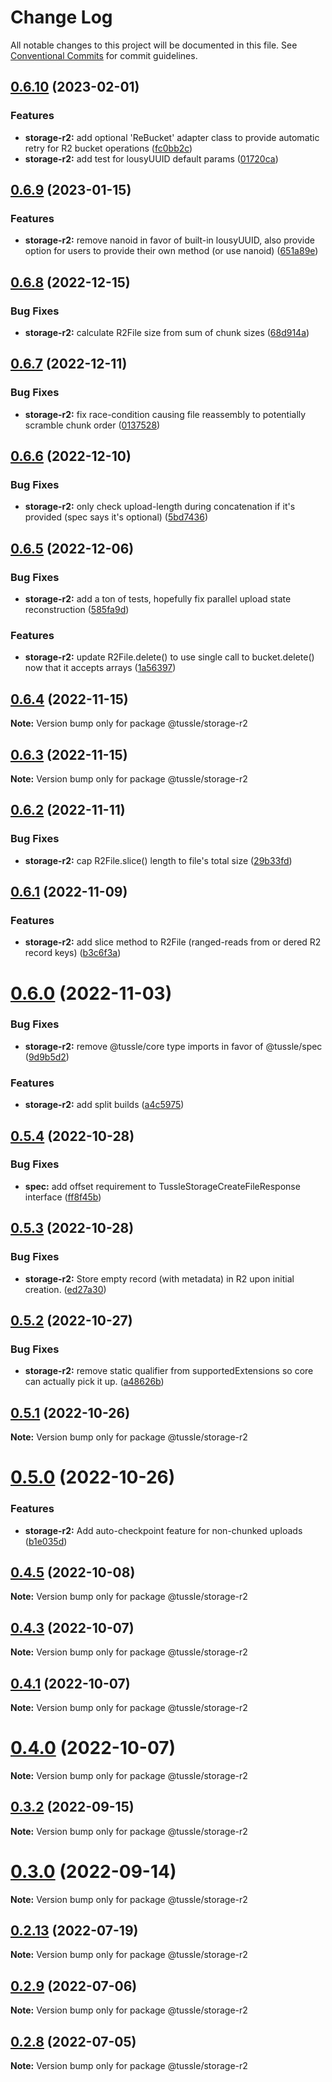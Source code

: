# Change Log

All notable changes to this project will be documented in this file.
See [Conventional Commits](https://conventionalcommits.org) for commit guidelines.

## [0.6.10](https://github.com/Klowner/tussle/compare/v0.6.9...v0.6.10) (2023-02-01)


### Features

* **storage-r2:** add optional 'ReBucket' adapter class to provide automatic retry for R2 bucket operations ([fc0bb2c](https://github.com/Klowner/tussle/commit/fc0bb2c86244b8d2a8e4c8a16cf4653290cdd1fa))
* **storage-r2:** add test for lousyUUID default params ([01720ca](https://github.com/Klowner/tussle/commit/01720ca5c793be03a526fbaab3f42894d1f29706))





## [0.6.9](https://github.com/Klowner/tussle/compare/v0.6.8...v0.6.9) (2023-01-15)


### Features

* **storage-r2:** remove nanoid in favor of built-in lousyUUID, also provide option for users to provide their own method (or use nanoid) ([651a89e](https://github.com/Klowner/tussle/commit/651a89eddf6b04fa8935d7fcfe9c5b983fa1b0ba))





## [0.6.8](https://github.com/Klowner/tussle/compare/v0.6.7...v0.6.8) (2022-12-15)


### Bug Fixes

* **storage-r2:** calculate R2File size from sum of chunk sizes ([68d914a](https://github.com/Klowner/tussle/commit/68d914a1af70345855658b1439c059fc054c9661))





## [0.6.7](https://klowner/compare/v0.6.6...v0.6.7) (2022-12-11)


### Bug Fixes

* **storage-r2:** fix race-condition causing file reassembly to potentially scramble chunk order ([0137528](https://klowner/commits/01375282333af4a7b7268f19ff30783bb8ab4ad9))





## [0.6.6](https://github.com/Klowner/tussle/compare/v0.6.5...v0.6.6) (2022-12-10)


### Bug Fixes

* **storage-r2:** only check upload-length during concatenation if it's provided (spec says it's optional) ([5bd7436](https://github.com/Klowner/tussle/commit/5bd74368a6b974cc1336d7086faff2575915b030))





## [0.6.5](https://github.com/Klowner/tussle/compare/v0.6.4...v0.6.5) (2022-12-06)


### Bug Fixes

* **storage-r2:** add a ton of tests, hopefully fix parallel upload state reconstruction ([585fa9d](https://github.com/Klowner/tussle/commit/585fa9dd19f31c6034b354a800c4d443eb02e278))


### Features

* **storage-r2:** update R2File.delete() to use single call to bucket.delete() now that it accepts arrays ([1a56397](https://github.com/Klowner/tussle/commit/1a56397f0d6d1c717b018192a4cc22dc3a1639d3))





## [0.6.4](https://github.com/Klowner/tussle/compare/v0.6.3...v0.6.4) (2022-11-15)

**Note:** Version bump only for package @tussle/storage-r2





## [0.6.3](https://github.com/Klowner/tussle/compare/v0.6.2...v0.6.3) (2022-11-15)

**Note:** Version bump only for package @tussle/storage-r2





## [0.6.2](https://klowner/compare/v0.6.1...v0.6.2) (2022-11-11)


### Bug Fixes

* **storage-r2:** cap R2File.slice() length to file's total size ([29b33fd](https://klowner/commits/29b33fd22e2ddad066650d6353f873cf0aa75685))





## [0.6.1](https://github.com/Klowner/tussle/compare/v0.6.0...v0.6.1) (2022-11-09)


### Features

* **storage-r2:** add slice method to R2File (ranged-reads from or dered R2 record keys) ([b3c6f3a](https://github.com/Klowner/tussle/commit/b3c6f3acb74482198c78955afff7b6b4577059ac))





# [0.6.0](https://github.com/Klowner/tussle/compare/v0.5.4...v0.6.0) (2022-11-03)


### Bug Fixes

* **storage-r2:** remove @tussle/core type imports in favor of @tussle/spec ([9d9b5d2](https://github.com/Klowner/tussle/commit/9d9b5d2318186fa9c0feede779a653f8a1361c7d))


### Features

* **storage-r2:** add split builds ([a4c5975](https://github.com/Klowner/tussle/commit/a4c5975270f2da214cbc1f30f196e3650f71ba73))





## [0.5.4](https://github.com/Klowner/tussle/compare/v0.5.3...v0.5.4) (2022-10-28)


### Bug Fixes

* **spec:** add offset requirement to TussleStorageCreateFileResponse interface ([ff8f45b](https://github.com/Klowner/tussle/commit/ff8f45b7d2f0ddae174016052dd3c8e7b3595b52))





## [0.5.3](https://github.com/Klowner/tussle/compare/v0.5.2...v0.5.3) (2022-10-28)


### Bug Fixes

* **storage-r2:** Store empty record (with metadata) in R2 upon initial creation. ([ed27a30](https://github.com/Klowner/tussle/commit/ed27a3067374920885af24882d72da6fa054f36e))





## [0.5.2](https://github.com/Klowner/tussle/compare/v0.5.1...v0.5.2) (2022-10-27)


### Bug Fixes

* **storage-r2:** remove static qualifier from supportedExtensions so core can actually pick it up. ([a48626b](https://github.com/Klowner/tussle/commit/a48626bcdaf713ebca3b53f5f9f3afc00e1f5c50))





## [0.5.1](https://github.com/Klowner/tussle/compare/v0.5.0...v0.5.1) (2022-10-26)

**Note:** Version bump only for package @tussle/storage-r2





# [0.5.0](https://github.com/Klowner/tussle/compare/v0.4.5...v0.5.0) (2022-10-26)


### Features

* **storage-r2:** Add auto-checkpoint feature for non-chunked uploads ([b1e035d](https://github.com/Klowner/tussle/commit/b1e035d9fc1a46cb63e395dea5ccaa124e095c00))





## [0.4.5](https://github.com/Klowner/tussle/compare/v0.4.4...v0.4.5) (2022-10-08)

**Note:** Version bump only for package @tussle/storage-r2





## [0.4.3](https://github.com/Klowner/tussle/compare/v0.4.2...v0.4.3) (2022-10-07)

**Note:** Version bump only for package @tussle/storage-r2





## [0.4.1](https://github.com/Klowner/tussle/compare/v0.4.0...v0.4.1) (2022-10-07)

**Note:** Version bump only for package @tussle/storage-r2





# [0.4.0](https://github.com/Klowner/tussle/compare/v0.3.2...v0.4.0) (2022-10-07)

**Note:** Version bump only for package @tussle/storage-r2





## [0.3.2](https://github.com/Klowner/tussle/compare/v0.3.1...v0.3.2) (2022-09-15)

**Note:** Version bump only for package @tussle/storage-r2





# [0.3.0](https://github.com/Klowner/tussle/compare/v0.2.13...v0.3.0) (2022-09-14)

**Note:** Version bump only for package @tussle/storage-r2





## [0.2.13](http://klowner/tussle/compare/v0.2.12...v0.2.13) (2022-07-19)

**Note:** Version bump only for package @tussle/storage-r2





## [0.2.9](https://github.com/Klowner/tussle/compare/v0.2.8...v0.2.9) (2022-07-06)

**Note:** Version bump only for package @tussle/storage-r2





## [0.2.8](https://github.com/Klowner/tussle/compare/v0.2.7...v0.2.8) (2022-07-05)

**Note:** Version bump only for package @tussle/storage-r2
